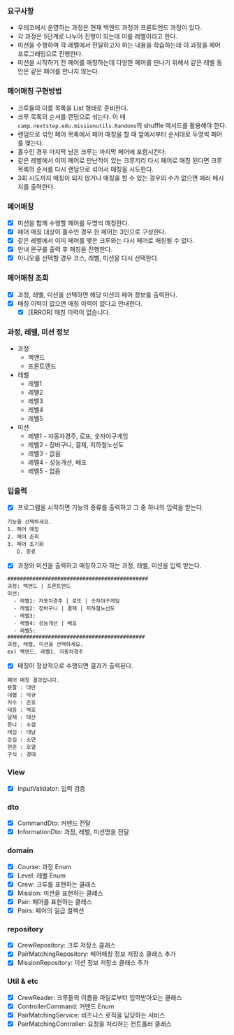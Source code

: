 ### 요구사항

- 우테코에서 운영하는 과정은 현재 백엔드 과정과 프론트엔드 과정이 있다.
- 각 과정은 5단계로 나누어 진행이 되는데 이를 레벨이라고 한다.
- 미션을 수행하며 각 레벨에서 전달하고자 하는 내용을 학습하는데 이 과정을 페어 프로그래밍으로 진행한다.
- 미션을 시작하기 전 페어를 매칭하는데 다양한 페어를 만나기 위해서 같은 레벨 동안은 같은 페어를 만나지 않는다.

### 페어매칭 구현방법

- 크루들의 이름 목록을 List<String> 형태로 준비한다.
- 크루 목록의 순서를 랜덤으로 섞는다. 이 때 `camp.nextstep.edu.missionutils.Randoms`의 shuffle 메서드를 활용해야 한다.
- 랜덤으로 섞인 페어 목록에서 페어 매칭을 할 때 앞에서부터 순서대로 두명씩 페어를 맺는다.
- 홀수인 경우 마지막 남은 크루는 마지막 페어에 포함시킨다.
- 같은 레벨에서 이미 페어로 만난적이 있는 크루끼리 다시 페어로 매칭 된다면 크루 목록의 순서를 다시 랜덤으로 섞어서 매칭을 시도한다.
- 3회 시도까지 매칭이 되지 않거나 매칭을 할 수 있는 경우의 수가 없으면 에러 메시지를 출력한다.

### 페어매칭

- [x] 미션을 함께 수행할 페어를 두명씩 매칭한다.
- [x] 페어 매칭 대상이 홀수인 경우 한 페어는 3인으로 구성한다.
- [x] 같은 레벨에서 이미 페어를 맺은 크루와는 다시 페어로 매칭될 수 없다.
- [x] 안내 문구를 출력 후 매칭을 진행한다.
- [x] 아니오를 선택할 경우 코스, 레벨, 미션을 다시 선택한다.

### 페어매칭 조회

- [x] 과정, 레벨, 미션을 선택하면 해당 미션의 페어 정보를 출력한다.
- [x] 매칭 이력이 없으면 매칭 이력이 없다고 안내한다.
    - [x] [ERROR] 매칭 이력이 없습니다.

### 과정, 레벨, 미션 정보

- 과정
    - 백엔드
    - 프론트엔드
- 레벨
    - 레벨1
    - 레벨2
    - 레벨3
    - 레벨4
    - 레벨5
- 미션
    - 레벨1 - 자동차경주, 로또, 숫자야구게임
    - 레벨2 - 장바구니, 결제, 지하철노선도
    - 레벨3 - 없음
    - 레벨4 - 성능개선, 배포
    - 레벨5 - 없음

### 입출력

- [x] 프로그램을 시작하면 기능의 종류를 출력하고 그 중 하나의 입력을 받는다.

```
기능을 선택하세요.
1. 페어 매칭
2. 페어 조회
3. 페어 초기화
   Q. 종료
```

- [x] 과정와 미션을 출력하고 매칭하고자 하는 과정, 레벨, 미션을 입력 받는다.

```
#############################################
과정: 백엔드 | 프론트엔드
미션:
  - 레벨1: 자동차경주 | 로또 | 숫자야구게임
  - 레벨2: 장바구니 | 결제 | 지하철노선도
  - 레벨3:
  - 레벨4: 성능개선 | 배포
  - 레벨5:
############################################
과정, 레벨, 미션을 선택하세요.
ex) 백엔드, 레벨1, 자동차경주
```

- [x] 매칭이 정상적으로 수행되면 결과가 출력된다.

```
페어 매칭 결과입니다.
용팔 : 대만
대협 : 덕규
치수 : 준호
태웅 : 백호
달재 : 태산
한나 : 수겸
태섭 : 대남
준섭 : 소연
현준 : 호열
구식 : 경태
```

### View

- [x] InputValidator: 입력 검증

### dto

- [x] CommandDto: 커맨드 전달
- [x] InformationDto: 과정, 레벨, 미션명을 전달

### domain

- [x] Course: 과정 Enum
- [x] Level: 레벨 Enum
- [x] Crew: 크루를 표현하는 클래스
- [x] Mission: 미션을 표현하는 클래스
- [x] Pair: 페어를 표현하는 클래스
- [x] Pairs: 페어의 일급 컬렉션

### repository

- [x] CrewRepository: 크루 저장소 클래스
- [x] PairMatchingRepository: 페어매칭 정보 저장소 클래스 추가
- [x] MissionRepository: 미션 정보 저장소 클래스 추가

### Util & etc

- [x] CrewReader: 크루들의 이름을 파일로부터 입력받아오는 클래스
- [x] ControllerCommand: 커맨드 Enum
- [x] PairMatchingService: 비즈니스 로직을 담당하는 서비스
- [x] PairMatchingController: 요청을 처리하는 컨트롤러 클래스
